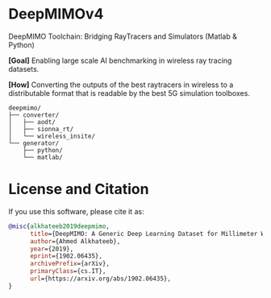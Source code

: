 # DeepMIMOv4
DeepMIMO Toolchain: Bridging RayTracers and Simulators (Matlab &amp; Python)

**[Goal]** Enabling large scale AI benchmarking in wireless ray tracing datasets.

**[How]** Converting the outputs of the best raytracers in wireless to a distributable format that is readable by the best 5G simulation toolboxes. 

```
deepmimo/
├── converter/
│   ├── aodt/
│   ├── sionna_rt/
│   └── wireless_insite/
└── generator/
    ├── python/
    └── matlab/
```



# License and Citation

If you use this software, please cite it as:

```bibtex
@misc{alkhateeb2019deepmimo,
      title={DeepMIMO: A Generic Deep Learning Dataset for Millimeter Wave and Massive MIMO Applications}, 
      author={Ahmed Alkhateeb},
      year={2019},
      eprint={1902.06435},
      archivePrefix={arXiv},
      primaryClass={cs.IT},
      url={https://arxiv.org/abs/1902.06435}, 
}
```